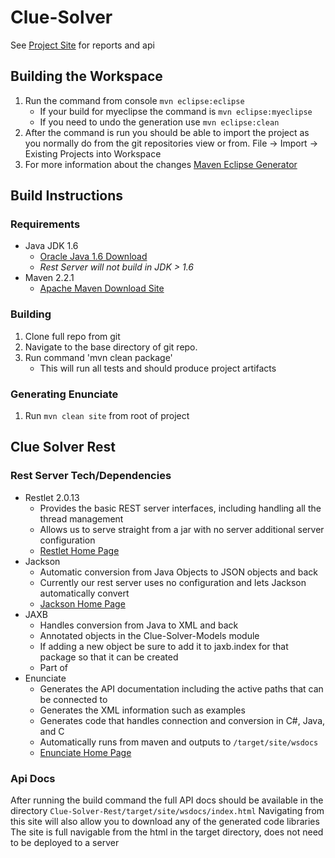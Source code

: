 Clue-Solver
===========
See [Project Site][Project Site] for reports and api

Building the Workspace
----------------------
1. Run the command from console `mvn eclipse:eclipse`
	+ If your build for myeclipse the command is `mvn eclipse:myeclipse`
	+ If you need to undo the generation use `mvn eclipse:clean`
2. After the command is run you should be able to import the project as you normally do from the git repositories view or from. File -> Import -> Existing Projects into Workspace
3. For more information about the changes [Maven Eclipse Generator][Eclipse Site]

Build Instructions
------------------
### Requirements
+ Java JDK 1.6
	+ [Oracle Java 1.6 Download][Java site]
	+ _Rest Server will not build in JDK > 1.6_
+ Maven 2.2.1
	+ [Apache Maven Download Site][Maven Site]

### Building
1. Clone full repo from git
2. Navigate to the base directory of git repo.
3. Run command 'mvn clean package'
	+ This will run all tests and should produce project artifacts

### Generating Enunciate
1. Run `mvn clean site` from root of project

Clue Solver Rest
----------------
### Rest Server Tech/Dependencies
+ Restlet 2.0.13
	+ Provides the basic REST server interfaces, including handling all the thread management
	+ Allows us to serve straight from a jar with no server additional server configuration
	+ [Restlet Home Page][Restlet Site]
+ Jackson
	+ Automatic conversion from Java Objects to JSON objects and back
	+ Currently our rest server uses no configuration and lets Jackson automatically convert
	+ [Jackson Home Page][Jackson Site]
+ JAXB
	+ Handles conversion from Java to XML and back
	+ Annotated objects in the Clue-Solver-Models module
	+ If adding a new object be sure to add it to jaxb.index for that package so that it can be created
	+ Part of 
+ Enunciate
	+ Generates the API documentation including the active paths that can be connected to
	+ Generates the XML information such as examples
	+ Generates code that handles connection and conversion in C#, Java, and C
	+ Automatically runs from maven and outputs to `/target/site/wsdocs`
	+ [Enunciate Home Page][Enunciate Site]

### Api Docs
After running the build command the full API docs should be available in the directory
`Clue-Solver-Rest/target/site/wsdocs/index.html`
Navigating from this site will also allow you to download any of the generated code libraries
The site is full navigable from the html in the target directory, does not need to be deployed to a server

[Maven Site]: http://maven.apache.org/download.html "Apache Maven download"
[Java Site]: http://www.oracle.com/technetwork/java/javasebusiness/downloads/java-archive-downloads-javase6-419409.html "Java Download"
[Restlet Site]: http://www.restlet.org/ "Restlet Home Page"
[Jackson Site]: http://jackson.codehaus.org/Home "Jackson Home Page"
[Enunciate Site]: http://enunciate.codehaus.org/ "Enunciate"
[Project Site]: http://AfterHoursProjects.github.com/Clue-Solver "Project Site"
[Eclipse Site]: http://maven.apache.org/guides/mini/guide-ide-eclipse.html "Maven Eclipse Generator"